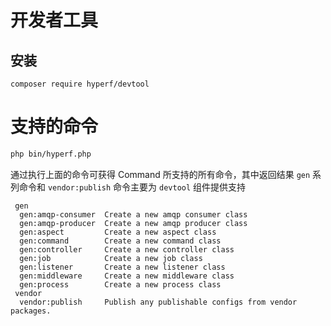 # 开发者工具

## 安装

```
composer require hyperf/devtool
```

# 支持的命令

```bash
php bin/hyperf.php
```

通过执行上面的命令可获得 Command 所支持的所有命令，其中返回结果 `gen` 系列命令和 `vendor:publish` 命令主要为 `devtool` 组件提供支持

```
 gen
  gen:amqp-consumer  Create a new amqp consumer class
  gen:amqp-producer  Create a new amqp producer class
  gen:aspect         Create a new aspect class
  gen:command        Create a new command class
  gen:controller     Create a new controller class
  gen:job            Create a new job class
  gen:listener       Create a new listener class
  gen:middleware     Create a new middleware class
  gen:process        Create a new process class
 vendor
  vendor:publish     Publish any publishable configs from vendor packages.
```
